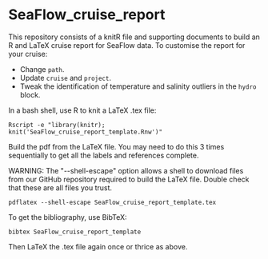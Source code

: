 # SeaFlow_cruise_report
This repository consists of a knitR file and supporting documents to build an R and LaTeX cruise report for SeaFlow data.  To customise the report for your cruise:
* Change `path`.
* Update `cruise` and `project`.
* Tweak the identification of temperature and salinity outliers in the `hydro` block.

In a bash shell, use R to knit a LaTeX .tex file:

```
Rscript -e "library(knitr); knit('SeaFlow_cruise_report_template.Rnw')"
```

Build the pdf from the LaTeX file.  You may need to do this 3 times sequentially to get all the labels and references complete.

WARNING:  The "--shell-escape" option allows a shell to download files from our GitHub repository required to build the LaTeX file.  Double check that these are all files you trust.    

```
pdflatex --shell-escape SeaFlow_cruise_report_template.tex
```

To get the bibliography, use BibTeX:

```
bibtex SeaFlow_cruise_report_template
```

Then LaTeX the .tex file again once or thrice as above.
